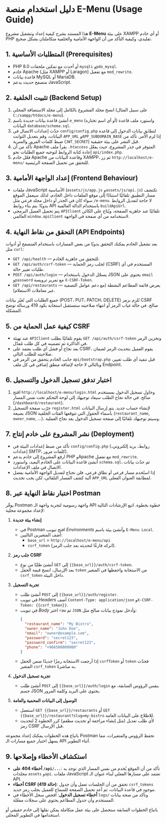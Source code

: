 # دليل استخدام منصة E-Menu (Usage Guide)

هذا المستند يشرح كيفية إعداد وتشغيل مشروع **E-Menu** على بيئة XAMPP أو أي خادم PHP تقليدي، وكيفية التأكد من أن الواجهة الأمامية والخلفية متكاملتان بشكل صحيح.

## 1. المتطلبات الأساسية (Prerequisites)
- PHP 8.0 أو أحدث مع تمكين ملحقات `mysqli` و`pdo_mysql`.
- خادم Apache (مثل XAMPP أو Laragon) مع تفعيل `mod_rewrite`.
- قاعدة بيانات MySQL أو MariaDB.
- متصفح حديث يدعم JavaScript.

## 2. تثبيت الخلفية (Backend Setup)
1. انسخ مجلد المشروع بالكامل إلى مجلد الاستضافة المحلي (على سبيل المثال `C:/xampp/htdocs/e-menu`).
2. أنشئ قاعدة بيانات جديدة باسم `e_menu` (أو أي اسم تختاره) واستورد ملف قاعدة البيانات `database/schema.sql`.
3. حدّث إعدادات الاتصال في `config/config.php` لتطابق بيانات الدخول إلى قاعدة البيانات، وقم بتعديل الثوابت `APP_URL` و`APP_SUBDOMAIN_BASE` إذا لزم الأمر. تأكد من ضبط كلمات المرور والسرية (`JWT_SECRET`) قبل النشر على بيئة حقيقية.
4. تأكد من أن Apache يقرأ ملف `.htaccess` المتوفر في جذر المشروع، حيث يفعّل إعادة كتابة الروابط لتوجيه جميع الطلبات نحو `api/index.php`.
5. فعّل خادم Apache وقاعدة البيانات من XAMPP، ثم زر `http://localhost/e-menu/` للتحقق من تحميل الصفحة الرئيسية.

## 3. إعداد الواجهة الأمامية (Frontend Behaviour)
- ملفات JavaScript الأساسية (`assets/js/app.js` و`assets/js/api.js`) تكتشف مسار التطبيق تلقائيًا استنادًا إلى موقع الملفات داخل الخادم، لذلك سيعمل الموقع سواء كان في الجذر أو داخل مجلد فرعي مثل `/e-menu`. لا حاجة لتعديل الروابط يدويًا؛ يتم بناء روابط API باستخدام الدالة العالمية `buildApiUrl`. 
- يتم تحميل العميل البرمجي `APIClient` تلقائيًا عند جاهزية الصفحة، ويُتاح على الكائن العالمي `window.apiClient` لاستخدامه من أي صفحة في الواجهة.

## 4. التحقق من نقاط النهاية (API Endpoints)
بعد تشغيل الخادم يمكنك التحقق يدويًا من بعض المسارات باستخدام المتصفح أو أدوات مثل `curl`:
- `GET /api/health` — للتحقق من جاهزية الخادم.
- `GET /api/auth/csrf-token` — لجلب رمز الحماية (CSRF) المستخدم في أي طلبات تغيير حالة.
- `POST /api/auth/login` — يسجّل الدخول باستخدام JSON يحتوي على `email` و`password` مع تمرير ترويسة `X-CSRF-Token`.
- `GET /api/restaurants` — يعرض قائمة المطاعم النشطة (مع دعم عوامل التصفية عبر معاملات الاستعلام).

جميع الطلبات التي تُغيّر بيانات (POST، PUT، PATCH، DELETE) تُلزم برمز CSRF صالح. في حالة غياب الرمز أو انتهاء صلاحيته ستستقبل استجابة بكود 419 ورسالة توضح المشكلة.

## 5. كيفية عمل الحماية من CSRF
- عند تهيئة `APIClient` يقوم تلقائيًا بطلب `GET /api/auth/csrf-token` وتخزين الرمز في الذاكرة ثم تضمينه في كل طلب مُعدّل.
- بعد نجاح أو فشل أي طلب يعتمد على CSRF، يقوم العميل بتحديث الرمز لضمان صلاحيته للطلب التالي.
- جانب الخادم يتحقق من الرمز في `api/bootstrap.php` قبل تنفيذ أي طلب تغيير، وبالتالي لا حاجة لإضافة منطق إضافي في كل ملف Endpoint.

## 6. اختبار تدفق تسجيل الدخول والتسجيل
1. افتح `http://localhost/e-menu/login.html` وحاول تسجيل الدخول بمستخدم صالح. في حالة نجاح الطلب سيعاد توجيهك إلى لوحة التحكم تحت نفس المسار (`/dashboard/restaurant`).
2. جرّب صفحة التسجيل `register.html` لإنشاء حساب جديد. يتم إرسال البيانات بصيغة JSON بأسماء الحقول التي تتوقعها الفئات الخلفية (`restaurant_name`, `owner_name`, ...)، وسيتم توجيهك تلقائيًا إلى صفحة تسجيل الدخول بعد نجاح العملية.

## 7. نشر المشروع على خادم إنتاج (Deployment)
- تأكد من ضبط إعدادات البيئة في `config/config.php` (روابط، بريد إلكتروني، إعدادات SMTP، كلمات مرور).
- ارفع المشروع إلى خادم يدعم PHP وApache مع تفعيل `mod_rewrite`.
- أنشئ قاعدة البيانات على الخادم البعيد، واستورد `schema.sql`، ثم حدّث بيانات الاتصال في ملف الإعدادات.
- إذا استُخدم مسار فرعي أو نطاق فرعي، فلن تحتاج لتعديل الواجهة الأمامية بفضل آلية كشف المسار التلقائي، لكن يجب تحديث `APP_URL` لمطابقة العنوان الفعلي.

## 8. اختبار نقاط النهاية عبر Postman
يوفّر Postman واجهة رسومية لتجربة واجهة الـ API خطوة بخطوة. اتبع الإرشادات التالية لإعداد مجموعة محلية:

1. **إنشاء بيئة جديدة**
   - في Postman افتح تبويب *Environments* وأنشئ بيئة باسم `E-Menu Local`.
   - أضف المتغيرين التاليين:
     - `base_url` = `http://localhost/e-menu/api`
     - `csrf_token` (اتركه فارغًا لتحديثه بعد جلب الرمز).

2. **جلب رمز CSRF**
   - أنشئ طلبًا من نوع `GET` إلى `{{base_url}}/auth/csrf-token`.
   - بعد الإرسال، انسخ قيمة الحقل `token` من الاستجابة واحفظها في المتغير `csrf_token` داخل البيئة.

3. **تجربة التسجيل**
   - أنشئ طلب `POST` إلى `{{base_url}}/auth/register`.
   - في تبويب *Headers* أضف `Content-Type: application/json` و`X-CSRF-Token: {{csrf_token}}`.
   - في تبويب *Body* اختر `raw` ثم `JSON` وأدخل نموذج بيانات صالح مثل:
     ```json
     {
       "restaurant_name": "My Bistro",
       "owner_name": "John Doe",
       "email": "owner@example.com",
       "password": "secret123",
       "password_confirm": "secret123",
       "phone": "+966500000000"
     }
     ```
   - إذا أرجعت الاستجابة رمزًا جديدًا ضمن الحقل `csrfToken` أو `token` فحدّث المتغير `csrf_token` به مباشرةً.

4. **تجربة تسجيل الدخول**
   - أنشئ طلب `POST` إلى `{{base_url}}/auth/login` بنفس الرؤوس السابقة، مع جسم JSON يحتوي على البريد وكلمة المرور.

5. **الوصول إلى البيانات المحمية والعامة**
   - استعمل `GET {{base_url}}/restaurants` أو `GET {{base_url}}/restaurant?slug=my-bistro` للاطلاع على البيانات العامة.
   - لأي طلب تعديل (مثل إنشاء مراجعة أو تحديث مطعم) كرر الخطوة 2 لتحديث رمز CSRF قبل الإرسال.

باتباع هذه الخطوات يمكنك إعداد مجموعة Postman تحفظ الرؤوس والمتغيرات، مما يسهل اختبار جميع مسارات الـ API أثناء التطوير.

## 9. استكشاف الأخطاء وإصلاحها
- **أخطاء 404 على `/api/...`**: تأكد من أن الموقع يُخدم من نفس المسار الذي توجد به مجلدات `assets` و`api`. ملفات JavaScript تعتمد على مسارها الفعلي لبناء عنوان الـ API.
- **أخطاء CSRF (حالة 419)**: تحقق من أن الجلسات تعمل وأن جدول `csrf_tokens` موجود في قاعدة البيانات، ثم أعد تحميل الصفحة للسماح للعميل بجلب رمز جديد.
- **أخطاء تسجيل الدخول**: افحص سجل الأخطاء في `logs/` وتأكد من صحة بيانات المستخدم وأن جدول المطاعم يحتوي على سجلات مفعّلة.

باتباع الخطوات السابقة ستحصل على بيئة عمل متكاملة يمكن نقلها إلى خادم حقيقي أو استخدامها في التطوير المحلي.
